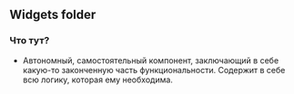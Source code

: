 ## Widgets folder

### Что тут?

- Автономный, самостоятельный компонент, заключающий в себе какую-то законченную часть функциональности. Содержит в себе всю логику, которая ему необходима.
